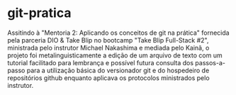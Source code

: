 # git-pratica

Assitindo à "Mentoria 2: Aplicando os conceitos de git na prática" fornecida pela parceria DIO & Take Blip no bootcamp 
"Take Blip Full-Stack #2", ministrada pelo instrutor Michael Nakashima e mediada pelo Kainã, o projeto foi metalinguisticamente
a edição de um arquivo de texto com um tutorial facilitado para lembrança e possível futura consulta dos passos-a-passo para a utilização básica 
do versionador git e do hospedeiro de repositórios github enquanto aplicava os protocolos ministrados pelo instrutor.
